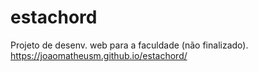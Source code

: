 # estachord

Projeto de desenv. web para a faculdade (não finalizado).
https://joaomatheusm.github.io/estachord/
